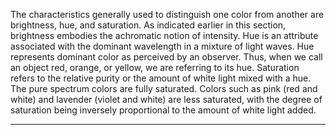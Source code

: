The characteristics generally used to distinguish one color from another are brightness, hue, and saturation. As indicated earlier in this section, brightness embodies the achromatic notion of intensity. Hue is an attribute associated with the dominant wavelength in a mixture of light waves. Hue represents dominant color as perceived by an observer. Thus, when we call an object red, orange, or yellow, we are referring to its hue. Saturation refers to the relative purity or the amount of white light mixed with a hue. The pure spectrum colors are fully saturated. Colors such as pink (red and white) and lavender (violet and white) are less saturated, with the degree of saturation being inversely proportional to the amount of white light added.
___
